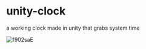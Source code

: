 # unity-clock
 a working clock made in unity that grabs system time
 
 ![f902saE](https://github.com/integerincrement/unity-clock/assets/87837473/4aef5eaa-ca45-4aed-bf89-215dad2bbe40)
